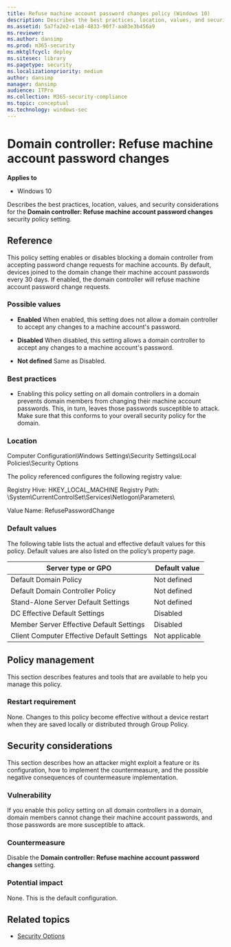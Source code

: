 ```yaml
---
title: Refuse machine account password changes policy (Windows 10)
description: Describes the best practices, location, values, and security considerations for the Domain controller Refuse machine account password changes security policy setting.
ms.assetid: 5a7fa2e2-e1a8-4833-90f7-aa83e3b456a9
ms.reviewer: 
ms.author: dansimp
ms.prod: m365-security
ms.mktglfcycl: deploy
ms.sitesec: library
ms.pagetype: security
ms.localizationpriority: medium
author: dansimp
manager: dansimp
audience: ITPro
ms.collection: M365-security-compliance
ms.topic: conceptual
ms.technology: windows-sec
---
```


# Domain controller: Refuse machine account password changes

**Applies to**
-   Windows 10

Describes the best practices, location, values, and security considerations for the **Domain controller: Refuse machine account password changes** security policy setting.

## Reference

This policy setting enables or disables blocking a domain controller from accepting password change requests for machine accounts. By default, devices joined to the domain change their machine account passwords every 30 days. If enabled, the domain controller will refuse machine account password change requests.

### Possible values

-   **Enabled** When enabled, this setting does not allow a domain controller to accept any changes to a machine account's password.

-   **Disabled** When disabled, this setting allows a domain controller to accept any changes to a machine account's password.

-   **Not defined** Same as Disabled.

### Best practices

-   Enabling this policy setting on all domain controllers in a domain prevents domain members from changing their machine account passwords. This, in turn, leaves those passwords susceptible to attack. Make sure that this conforms to your overall security policy for the domain.

### Location

Computer Configuration\\Windows Settings\\Security Settings\\Local Policies\\Security Options

The policy referenced configures the following registry value:

Registry Hive: HKEY_LOCAL_MACHINE
Registry Path: \System\CurrentControlSet\Services\Netlogon\Parameters\

Value Name: RefusePasswordChange

### Default values

The following table lists the actual and effective default values for this policy. Default values are also listed on the policy’s property page.

| Server type or GPO | Default value |
|---|---|
| Default Domain Policy | Not defined | 
| Default Domain Controller Policy | Not defined | 
| Stand-Alone Server Default Settings | Not defined | 
| DC Effective Default Settings | Disabled | 
| Member Server Effective Default Settings | Disabled | 
| Client Computer Effective Default Settings | Not applicable | 
 
## Policy management

This section describes features and tools that are available to help you manage this policy.

### Restart requirement

None. Changes to this policy become effective without a device restart when they are saved locally or distributed through Group Policy.

## Security considerations

This section describes how an attacker might exploit a feature or its configuration, how to implement the countermeasure, and the possible negative consequences of countermeasure implementation.

### Vulnerability

If you enable this policy setting on all domain controllers in a domain, domain members cannot change their machine account passwords, and those passwords are more susceptible to attack.

### Countermeasure

Disable the **Domain controller: Refuse machine account password changes** setting.

### Potential impact

None. This is the default configuration.

## Related topics

- [Security Options](security-options.md)

